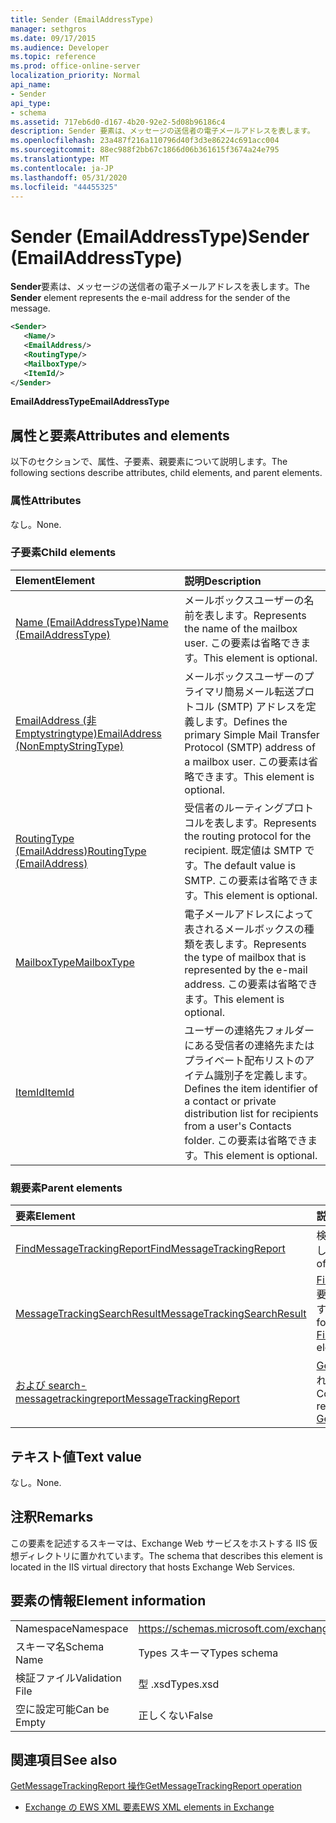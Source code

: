 ```yaml
---
title: Sender (EmailAddressType)
manager: sethgros
ms.date: 09/17/2015
ms.audience: Developer
ms.topic: reference
ms.prod: office-online-server
localization_priority: Normal
api_name:
- Sender
api_type:
- schema
ms.assetid: 717eb6d0-d167-4b20-92e2-5d08b96186c4
description: Sender 要素は、メッセージの送信者の電子メールアドレスを表します。
ms.openlocfilehash: 23a487f216a110796d40f3d3e86224c691acc004
ms.sourcegitcommit: 88ec988f2bb67c1866d06b361615f3674a24e795
ms.translationtype: MT
ms.contentlocale: ja-JP
ms.lasthandoff: 05/31/2020
ms.locfileid: "44455325"
---
```

# <a name="sender-emailaddresstype"></a><span data-ttu-id="0da7c-103">Sender (EmailAddressType)</span><span class="sxs-lookup"><span data-stu-id="0da7c-103">Sender (EmailAddressType)</span></span>

<span data-ttu-id="0da7c-104">**Sender**要素は、メッセージの送信者の電子メールアドレスを表します。</span><span class="sxs-lookup"><span data-stu-id="0da7c-104">The **Sender** element represents the e-mail address for the sender of the message.</span></span> 
  
```XML
<Sender>
   <Name/>
   <EmailAddress/>
   <RoutingType/>
   <MailboxType/>
   <ItemId/>
</Sender>
```

 <span data-ttu-id="0da7c-105">**EmailAddressType**</span><span class="sxs-lookup"><span data-stu-id="0da7c-105">**EmailAddressType**</span></span>
## <a name="attributes-and-elements"></a><span data-ttu-id="0da7c-106">属性と要素</span><span class="sxs-lookup"><span data-stu-id="0da7c-106">Attributes and elements</span></span>

<span data-ttu-id="0da7c-107">以下のセクションで、属性、子要素、親要素について説明します。</span><span class="sxs-lookup"><span data-stu-id="0da7c-107">The following sections describe attributes, child elements, and parent elements.</span></span>
  
### <a name="attributes"></a><span data-ttu-id="0da7c-108">属性</span><span class="sxs-lookup"><span data-stu-id="0da7c-108">Attributes</span></span>

<span data-ttu-id="0da7c-109">なし。</span><span class="sxs-lookup"><span data-stu-id="0da7c-109">None.</span></span>
  
### <a name="child-elements"></a><span data-ttu-id="0da7c-110">子要素</span><span class="sxs-lookup"><span data-stu-id="0da7c-110">Child elements</span></span>

|<span data-ttu-id="0da7c-111">**Element**</span><span class="sxs-lookup"><span data-stu-id="0da7c-111">**Element**</span></span>|<span data-ttu-id="0da7c-112">**説明**</span><span class="sxs-lookup"><span data-stu-id="0da7c-112">**Description**</span></span>|
|:-----|:-----|
|[<span data-ttu-id="0da7c-113">Name (EmailAddressType)</span><span class="sxs-lookup"><span data-stu-id="0da7c-113">Name (EmailAddressType)</span></span>](name-emailaddresstype.md) <br/> |<span data-ttu-id="0da7c-114">メールボックスユーザーの名前を表します。</span><span class="sxs-lookup"><span data-stu-id="0da7c-114">Represents the name of the mailbox user.</span></span> <span data-ttu-id="0da7c-115">この要素は省略できます。</span><span class="sxs-lookup"><span data-stu-id="0da7c-115">This element is optional.</span></span>  <br/> |
|[<span data-ttu-id="0da7c-116">EmailAddress (非 Emptystringtype)</span><span class="sxs-lookup"><span data-stu-id="0da7c-116">EmailAddress (NonEmptyStringType)</span></span>](emailaddress-nonemptystringtype.md) <br/> |<span data-ttu-id="0da7c-117">メールボックスユーザーのプライマリ簡易メール転送プロトコル (SMTP) アドレスを定義します。</span><span class="sxs-lookup"><span data-stu-id="0da7c-117">Defines the primary Simple Mail Transfer Protocol (SMTP) address of a mailbox user.</span></span> <span data-ttu-id="0da7c-118">この要素は省略できます。</span><span class="sxs-lookup"><span data-stu-id="0da7c-118">This element is optional.</span></span>  <br/> |
|[<span data-ttu-id="0da7c-119">RoutingType (EmailAddress)</span><span class="sxs-lookup"><span data-stu-id="0da7c-119">RoutingType (EmailAddress)</span></span>](routingtype-emailaddress.md) <br/> |<span data-ttu-id="0da7c-120">受信者のルーティングプロトコルを表します。</span><span class="sxs-lookup"><span data-stu-id="0da7c-120">Represents the routing protocol for the recipient.</span></span> <span data-ttu-id="0da7c-121">既定値は SMTP です。</span><span class="sxs-lookup"><span data-stu-id="0da7c-121">The default value is SMTP.</span></span> <span data-ttu-id="0da7c-122">この要素は省略できます。</span><span class="sxs-lookup"><span data-stu-id="0da7c-122">This element is optional.</span></span>  <br/> |
|[<span data-ttu-id="0da7c-123">MailboxType</span><span class="sxs-lookup"><span data-stu-id="0da7c-123">MailboxType</span></span>](mailboxtype.md) <br/> |<span data-ttu-id="0da7c-124">電子メールアドレスによって表されるメールボックスの種類を表します。</span><span class="sxs-lookup"><span data-stu-id="0da7c-124">Represents the type of mailbox that is represented by the e-mail address.</span></span> <span data-ttu-id="0da7c-125">この要素は省略できます。</span><span class="sxs-lookup"><span data-stu-id="0da7c-125">This element is optional.</span></span>  <br/> |
|[<span data-ttu-id="0da7c-126">ItemId</span><span class="sxs-lookup"><span data-stu-id="0da7c-126">ItemId</span></span>](itemid.md) <br/> |<span data-ttu-id="0da7c-127">ユーザーの連絡先フォルダーにある受信者の連絡先またはプライベート配布リストのアイテム識別子を定義します。</span><span class="sxs-lookup"><span data-stu-id="0da7c-127">Defines the item identifier of a contact or private distribution list for recipients from a user's Contacts folder.</span></span> <span data-ttu-id="0da7c-128">この要素は省略できます。</span><span class="sxs-lookup"><span data-stu-id="0da7c-128">This element is optional.</span></span>  <br/> |
   
### <a name="parent-elements"></a><span data-ttu-id="0da7c-129">親要素</span><span class="sxs-lookup"><span data-stu-id="0da7c-129">Parent elements</span></span>

|<span data-ttu-id="0da7c-130">**要素**</span><span class="sxs-lookup"><span data-stu-id="0da7c-130">**Element**</span></span>|<span data-ttu-id="0da7c-131">**説明**</span><span class="sxs-lookup"><span data-stu-id="0da7c-131">**Description**</span></span>|
|:-----|:-----|
|[<span data-ttu-id="0da7c-132">FindMessageTrackingReport</span><span class="sxs-lookup"><span data-stu-id="0da7c-132">FindMessageTrackingReport</span></span>](findmessagetrackingreport.md) <br/> |<span data-ttu-id="0da7c-133">検索するメッセージの種類の条件を指定します。</span><span class="sxs-lookup"><span data-stu-id="0da7c-133">Specifies criteria for the types of messages to find.</span></span>  <br/> |
|[<span data-ttu-id="0da7c-134">MessageTrackingSearchResult</span><span class="sxs-lookup"><span data-stu-id="0da7c-134">MessageTrackingSearchResult</span></span>](messagetrackingsearchresult.md) <br/> |<span data-ttu-id="0da7c-135">[Findmessagetrackingreportresponse](findmessagetrackingreportresponse.md)要素の単一メッセージ結果を格納します。</span><span class="sxs-lookup"><span data-stu-id="0da7c-135">Contains a single message result for a [FindMessageTrackingReportResponse](findmessagetrackingreportresponse.md) element.</span></span>  <br/> |
|[<span data-ttu-id="0da7c-136">および search-messagetrackingreport</span><span class="sxs-lookup"><span data-stu-id="0da7c-136">MessageTrackingReport</span></span>](messagetrackingreport.md) <br/> |<span data-ttu-id="0da7c-137">[Getmessagetrackingreport 操作](getmessagetrackingreport-operation.md)で返される1つのメッセージを格納します。</span><span class="sxs-lookup"><span data-stu-id="0da7c-137">Contains a single message that is returned in a [GetMessageTrackingReport operation](getmessagetrackingreport-operation.md).</span></span>  <br/> |
   
## <a name="text-value"></a><span data-ttu-id="0da7c-138">テキスト値</span><span class="sxs-lookup"><span data-stu-id="0da7c-138">Text value</span></span>

<span data-ttu-id="0da7c-139">なし。</span><span class="sxs-lookup"><span data-stu-id="0da7c-139">None.</span></span>
  
## <a name="remarks"></a><span data-ttu-id="0da7c-140">注釈</span><span class="sxs-lookup"><span data-stu-id="0da7c-140">Remarks</span></span>

<span data-ttu-id="0da7c-141">この要素を記述するスキーマは、Exchange Web サービスをホストする IIS 仮想ディレクトリに置かれています。</span><span class="sxs-lookup"><span data-stu-id="0da7c-141">The schema that describes this element is located in the IIS virtual directory that hosts Exchange Web Services.</span></span>
  
## <a name="element-information"></a><span data-ttu-id="0da7c-142">要素の情報</span><span class="sxs-lookup"><span data-stu-id="0da7c-142">Element information</span></span>

|||
|:-----|:-----|
|<span data-ttu-id="0da7c-143">Namespace</span><span class="sxs-lookup"><span data-stu-id="0da7c-143">Namespace</span></span>  <br/> |https://schemas.microsoft.com/exchange/services/2006/types  <br/> |
|<span data-ttu-id="0da7c-144">スキーマ名</span><span class="sxs-lookup"><span data-stu-id="0da7c-144">Schema Name</span></span>  <br/> |<span data-ttu-id="0da7c-145">Types スキーマ</span><span class="sxs-lookup"><span data-stu-id="0da7c-145">Types schema</span></span>  <br/> |
|<span data-ttu-id="0da7c-146">検証ファイル</span><span class="sxs-lookup"><span data-stu-id="0da7c-146">Validation File</span></span>  <br/> |<span data-ttu-id="0da7c-147">型 .xsd</span><span class="sxs-lookup"><span data-stu-id="0da7c-147">Types.xsd</span></span>  <br/> |
|<span data-ttu-id="0da7c-148">空に設定可能</span><span class="sxs-lookup"><span data-stu-id="0da7c-148">Can be Empty</span></span>  <br/> |<span data-ttu-id="0da7c-149">正しくない</span><span class="sxs-lookup"><span data-stu-id="0da7c-149">False</span></span>  <br/> |
   
## <a name="see-also"></a><span data-ttu-id="0da7c-150">関連項目</span><span class="sxs-lookup"><span data-stu-id="0da7c-150">See also</span></span>



[<span data-ttu-id="0da7c-151">GetMessageTrackingReport 操作</span><span class="sxs-lookup"><span data-stu-id="0da7c-151">GetMessageTrackingReport operation</span></span>](getmessagetrackingreport-operation.md)


- [<span data-ttu-id="0da7c-152">Exchange の EWS XML 要素</span><span class="sxs-lookup"><span data-stu-id="0da7c-152">EWS XML elements in Exchange</span></span>](ews-xml-elements-in-exchange.md)

